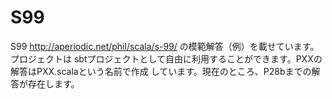 S99
===

S99 http://aperiodic.net/phil/scala/s-99/ の模範解答（例）を載せています。プロジェクトは
sbtプロジェクトとして自由に利用することができます。PXXの解答はPXX.scalaという名前で作成
しています。現在のところ、P28bまでの解答が存在します。
